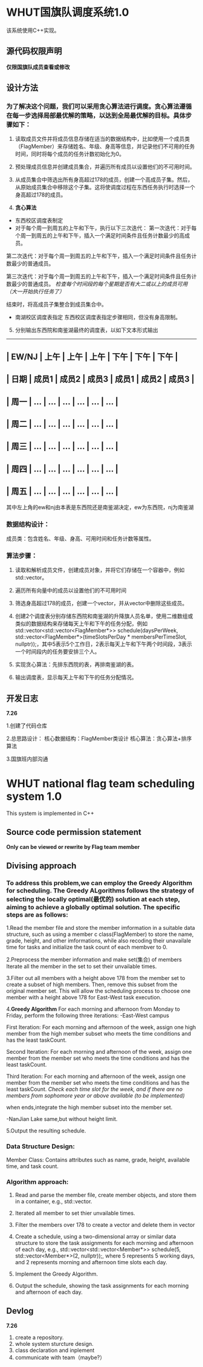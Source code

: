 #  WHUT国旗队调度系统1.0
该系统使用C++实现。

##  源代码权限声明
**仅限国旗队成员查看或修改**

##  设计方法
### 为了解决这个问题，我们可以采用贪心算法进行调度。贪心算法遵循在每一步选择局部最优解的策略，以达到全局最优解的目标。具体步骤如下：

1. 读取成员文件并将成员信息存储在适当的数据结构中，比如使用一个成员类（FlagMember）来存储姓名、年级、身高等信息，并记录他们不可用的任务时间，同时将每个成员的任务计数初始化为0。

2. 预处理成员信息并创建成员集合，并遍历所有成员以设置他们的不可用时间。

3. 从成员集合中筛选出所有身高超过178的成员，创建一个高成员子集。然后，从原始成员集合中移除这个子集。这将使调度过程在东西任务执行时选择一个身高超过178的成员。

4. **贪心算法**
- 东西校区调度表制定
- 对于每个周一到周五的上午和下午，执行以下三次迭代：
第一次迭代：对于每个周一到周五的上午和下午，插入一个满足时间条件且任务计数最少的高成员。

第二次迭代：对于每个周一到周五的上午和下午，插入一个满足时间条件且任务计数最少的普通成员。

第三次迭代：对于每个周一到周五的上午和下午，插入一个满足时间条件且任务计数最少的普通成员。
*检查每个时间段的每个星期是否有大二或以上的成员可用（大一开始执行任务了）*

结束时，将高成员子集整合到成员集合中。

- 南湖校区调度表指定
东西校区调度表指定步骤相同，但没有身高限制。

5. 分别输出东西院和南鉴湖最终的调度表，以如下文本形式输出
-----------------------------------------------------
| EW/NJ | 上午  | 上午   | 上午   | 下午   | 下午   | 下午  |
-----------------------------------------------------
|  日期 | 成员1 | 成员2  | 成员3 | 成员1 | 成员2 | 成员3 |
-----------------------------------------------------
|  周一 |  ...  |  ...  |  ...  |  ...  |  ...  |  ...  |
-----------------------------------------------------
|  周二 |  ...  |  ...  |  ...  |  ...  |  ...  |  ...  |
-----------------------------------------------------
|  周三 |  ...  |  ...  |  ...  |  ...  |  ...  |  ...  |
-----------------------------------------------------
|  周四 |  ...  |  ...  |  ...  |  ...  |  ...  |  ...  |
-----------------------------------------------------
|  周五 |  ...  |  ...  |  ...  |  ...  |  ...  |  ...  |
-----------------------------------------------------
其中左上角的ew和nj由本表是东西院还是南鉴湖决定，ew为东西院，nj为南鉴湖

### 数据结构设计：
成员类：包含姓名、年级、身高、可用时间和任务计数等属性。

### 算法步骤：
1. 读取和解析成员文件，创建成员对象，并将它们存储在一个容器中，例如std::vector<Member>。

2. 遍历所有向量中的成员以设置他们的不可用时间
   
3. 筛选身高超过178的成员，创建一个vector<high Members>，并从vector<Member>中删除这些成员。

4. 创建2个调度表分别存储东西院和南鉴湖的升降旗人员名单，使用二维数组或类似的数据结构来存储每天上午和下午的任务分配，例如std::vector<std::vector<FlagMember*>> schedule(daysPerWeek, std::vector<FlagMember*>(timeSlotsPerDay * membersPerTimeSlot, nullptr));，其中5表示5个工作日，2表示每天上午和下午两个时间段，3表示一个时间段内的任务要安排三个人。

5. 实现贪心算法：先排东西院的表，再排南鉴湖的表。

7. 输出调度表，显示每天上午和下午的任务分配情况。


##  开发日志
**7.26**

1.创建了代码仓库

2.总思路设计：
核心数据结构：FlagMember类设计 
核心算法：贪心算法+排序算法

3.国旗班内部沟通






































#  WHUT national flag team scheduling system 1.0
This system is implemented in C++

##  Source code permission statement
**Only can be viewed or rewrite by Flag team member**

##  Divising approach
###  To address this problem,we can employ the Greedy Algorithm for scheduling. The Greedy ALgorithms follows the strategy of selecting the locally optimal(最优的) solution at each step, aiming to achieve a globally optimal solution. The specific steps are as follows:

1.Read the member file and store the member imformation in a suitable data structure, such as using a member c class(FlagMember) to store the name, grade, height, and other imformations, while also recoding their unavailale time for tasks and initialize the task count of each membver to 0.

2.Preprocess the member information and make set(集合) of members Iterate all the member in the set to set their unvailable times.

3.Filter out all members with a height above 178 from the member set to create a subset of high members. Then, remove this subset from the original member set. This will allow the scheduling process to choose one member with a height above 178 for East-West task execution.

4.**Greedy Algorithm**
For each morning and afternoon from Monday to Friday, perform the following three iterations:
-East-West campus

First Iteration: For each morning and afternoon of the week, assign one high member from the high member subset who meets the time conditions and has the least taskCount.

Second Iteration: For each morning and afternoon of the week, assign one member from the member set who meets the time conditions and has the least taskCount.

Third Iteration:  For each morning and afternoon of the week, assign one member from the member set who meets the time conditions and has the least taskCount.
*Check each time slot for the week, and if there are no members from sophomore year or above available (to be implemented)*

when ends,integrate the high member subset into the member set.

-NanJian Lake
same,but without height limit.

5.Output the resulting schedule.

###  Data Structure Design:
Member Class: Contains attributes such as name, grade, height, available time, and task count.

###  Algorithm approach:
1.  Read and parse the member file, create member objects, and store them in a container, e.g., std::vector<Member>.

2.  Iterated all member to set thier unvailable times.
   
3.  Filter the members over 178 to create a vector<high Members> and delete them in vector<Member> 

4.  Create a schedule, using a two-dimensional array or similar data structure to store the task assignments for each morning and afternoon of each day, e.g., std::vector<std::vector<Member*>> schedule(5, std::vector<Member*>(2, nullptr));, where 5 represents 5 working days, and 2 represents morning and afternoon time slots each day.
   
5.  Implement the Greedy Algorithm.

6.  Output the schedule, showing the task assignments for each morning and afternoon of each day.

##   Devlog
**7.26**
1. create a repository.
2. whole system sturcture design.
3. class declaration and inplement
4. communicate with team（maybe?）




